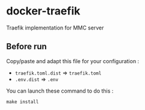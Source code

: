 # docker-traefik
Traefik implementation for MMC server

## Before run
Copy/paste and adapt this file for your configuration :
* `traefik.toml.dist` => `traefik.toml`
* `.env.dist` => `.env`

You can launch these command to do this :
```
make install
```
